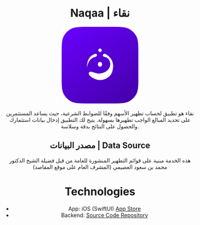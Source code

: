 <div align="center">

# Naqaa | نقاء 
<div>
<p align="center">
    <img src="/NaqaaIcon.png" alt="Naqaa Icon" width="200" height="200">
</p>


<break/>
<break/>

نقاء هو تطبيق لحساب تطهير الأسهم وفقًا للضوابط الشرعية، حيث يساعد المستثمرين على تحديد المبالغ الواجب تطهيرها بسهولة. يتيح لك التطبيق إدخال بيانات استثمارك والحصول على النتائج بدقة وسلاسة.
<break/>
<break/>



## مصدر البيانات | Data Source 
هذه الخدمة مبنية على قوائم التطهير المنشورة للعامة من قبل فضيلة الشيخ الدكتور محمد بن سعود العصيمي (المشرف العام على موقع المقاصد)



  # Technologies 
- App: iOS (SwiftUI)  [App Store](https://apps.apple.com/app/id6742379470)
- Backend: [Source Code Repository](https://github.com/anqorithm/naqa-api)


